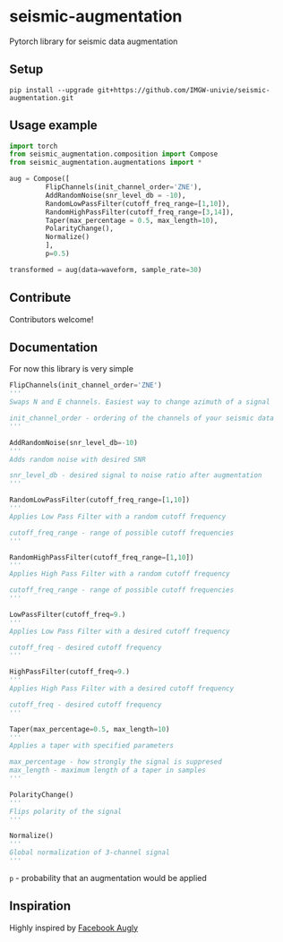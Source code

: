 <!-- ![Logo](logo.svg?raw=true "Logo") -->

<object type="image/svg+xml" data="logo.svg?raw=true"></object>

# seismic-augmentation
Pytorch library for seismic data augmentation

## Setup

`pip install --upgrade git+https://github.com/IMGW-univie/seismic-augmentation.git`

## Usage example

```python
import torch
from seismic_augmentation.composition import Compose
from seismic_augmentation.augmentations import *

aug = Compose([
         FlipChannels(init_channel_order='ZNE'),
         AddRandomNoise(snr_level_db = -10),
         RandomLowPassFilter(cutoff_freq_range=[1,10]),
         RandomHighPassFilter(cutoff_freq_range=[3,14]),
         Taper(max_percentage = 0.5, max_length=10),
         PolarityChange(),
         Normalize()
         ],  
         p=0.5)

transformed = aug(data=waveform, sample_rate=30)
```
## Contribute
Contributors welcome!

## Documentation
For now this library is very simple

```python
FlipChannels(init_channel_order='ZNE')
'''
Swaps N and E channels. Easiest way to change azimuth of a signal

init_channel_order - ordering of the channels of your seismic data
'''
```

```python
AddRandomNoise(snr_level_db=-10)
'''
Adds random noise with desired SNR

snr_level_db - desired signal to noise ratio after augmentation
'''
```

```python
RandomLowPassFilter(cutoff_freq_range=[1,10])
'''
Applies Low Pass Filter with a random cutoff frequency

cutoff_freq_range - range of possible cutoff frequencies
'''
```

```python
RandomHighPassFilter(cutoff_freq_range=[1,10])
'''
Applies High Pass Filter with a random cutoff frequency

cutoff_freq_range - range of possible cutoff frequencies
'''
```

```python
LowPassFilter(cutoff_freq=9.)
'''
Applies Low Pass Filter with a desired cutoff frequency

cutoff_freq - desired cutoff frequency
'''
```
```python
HighPassFilter(cutoff_freq=9.)
'''
Applies High Pass Filter with a desired cutoff frequency

cutoff_freq - desired cutoff frequency
'''
```

```python
Taper(max_percentage=0.5, max_length=10)
'''
Applies a taper with specified parameters

max_percentage - how strongly the signal is suppresed
max_length - maximum length of a taper in samples
'''
```

```python
PolarityChange()
'''
Flips polarity of the signal
'''
```

```python
Normalize()
'''
Global normalization of 3-channel signal
'''
```

`p` - probability that an augmentation would be applied

## Inspiration
Highly inspired by [Facebook Augly](https://github.com/facebookresearch/AugLy)
